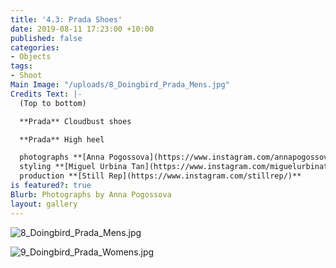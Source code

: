 ```yaml
---
title: '4.3: Prada Shoes'
date: 2019-08-11 17:23:00 +10:00
published: false
categories:
- Objects
tags:
- Shoot
Main Image: "/uploads/8_Doingbird_Prada_Mens.jpg"
Credits Text: |-
  (Top to bottom)

  **Prada** Cloudbust shoes

  **Prada** High heel

  photographs **[Anna Pogossova](https://www.instagram.com/annapogossova/)** at **[B&A](https://www.instagram.com/barepsau/)**
  styling **[Miguel Urbina Tan](https://www.instagram.com/miguelurbinatan/)**
  production **[Still Rep](https://www.instagram.com/stillrep/)**
is featured?: true
Blurb: Photographs by Anna Pogossova
layout: gallery
---
```


![8_Doingbird_Prada_Mens.jpg](/uploads/8_Doingbird_Prada_Mens.jpg)

![9_Doingbird_Prada_Womens.jpg](/uploads/9_Doingbird_Prada_Womens.jpg)